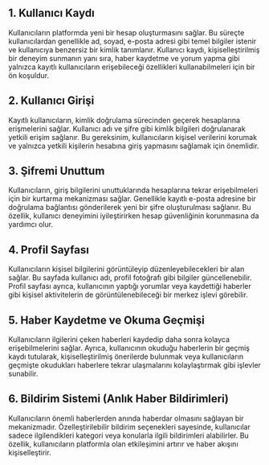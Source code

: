 ## 1. Kullanıcı Kaydı  
Kullanıcıların platformda yeni bir hesap oluşturmasını sağlar. Bu süreçte kullanıcılardan genellikle ad, soyad, e-posta adresi gibi temel bilgiler istenir ve kullanıcıya benzersiz bir kimlik tanımlanır. Kullanıcı kaydı, kişiselleştirilmiş bir deneyim sunmanın yanı sıra, haber kaydetme ve yorum yapma gibi yalnızca kayıtlı kullanıcıların erişebileceği özellikleri kullanabilmeleri için bir ön koşuldur.

## 2. Kullanıcı Girişi  
Kayıtlı kullanıcıların, kimlik doğrulama sürecinden geçerek hesaplarına erişmelerini sağlar. Kullanıcı adı ve şifre gibi kimlik bilgileri doğrulanarak yetkili erişim sağlanır. Bu gereksinim, kullanıcıların kişisel verilerini korumak ve yalnızca yetkili kişilerin hesabına giriş yapmasını sağlamak için önemlidir.

## 3. Şifremi Unuttum  
Kullanıcıların, giriş bilgilerini unuttuklarında hesaplarına tekrar erişebilmeleri için bir kurtarma mekanizması sağlar. Genellikle kayıtlı e-posta adresine bir doğrulama bağlantısı gönderilerek yeni bir şifre oluşturulması sağlanır. Bu özellik, kullanıcı deneyimini iyileştirirken hesap güvenliğinin korunmasına da yardımcı olur.

## 4. Profil Sayfası  
Kullanıcıların kişisel bilgilerini görüntüleyip düzenleyebilecekleri bir alan sağlar. Bu sayfada kullanıcı adı, profil fotoğrafı gibi bilgiler güncellenebilir. Profil sayfası ayrıca, kullanıcının yaptığı yorumlar veya kaydettiği haberler gibi kişisel aktivitelerin de görüntülenebileceği bir merkez işlevi görebilir.

## 5. Haber Kaydetme ve Okuma Geçmişi  
Kullanıcıların ilgilerini çeken haberleri kaydedip daha sonra kolayca erişebilmelerini sağlar. Ayrıca, kullanıcının okuduğu haberlerin bir geçmiş kaydı tutularak, kişiselleştirilmiş önerilerde bulunmak veya kullanıcıların geçmişte okudukları haberlere tekrar ulaşmalarını kolaylaştırmak gibi işlevler sunabilir.

## 6. Bildirim Sistemi (Anlık Haber Bildirimleri)  
Kullanıcıların önemli haberlerden anında haberdar olmasını sağlayan bir mekanizmadır. Özelleştirilebilir bildirim seçenekleri sayesinde, kullanıcılar sadece ilgilendikleri kategori veya konularla ilgili bildirimleri alabilirler. Bu özellik, kullanıcıların platformla olan etkileşimini artırır ve haber akışını kişiselleştirir.
